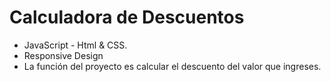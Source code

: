 # Calculadora de Descuentos
- JavaScript - Html &amp; CSS. 
- Responsive Design
- La función del proyecto es calcular el descuento del valor que ingreses.

